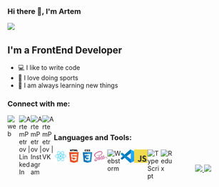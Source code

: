 ### Hi there 👋, I'm Artem
![](https://komarev.com/ghpvc/?username=Sktro)
## I'm a FrontEnd Developer
- 💻 I like to write code
- 💪 I love doing sports
- 📔 I am always learning new things

### Connect with me:

[<img align="left" alt="web" width="26px" src="https://www.pngitem.com/pimgs/m/2-23455_website-logo-png-transparent-background-clipart-png-transparent.png" />][website]
[<img align="left" alt="ArtemPetrov | LinkedIn" width="26px" src="https://cdn-icons-png.flaticon.com/512/174/174857.png" />][linkedin]
[<img align="left" alt="ArtemPetrov | Instagram" width="26px" src="https://upload.wikimedia.org/wikipedia/commons/thumb/e/e7/Instagram_logo_2016.svg/800px-Instagram_logo_2016.svg.png" />][instagram]
[<img align="left" alt="ArtemPetrov | VK" width="26px" src="https://upload.wikimedia.org/wikipedia/commons/2/21/VK.com-logo.svg" />][vk]

<br />

### Languages and Tools:

<img align="left" alt="React" width="30px" src="https://raw.githubusercontent.com/github/explore/80688e429a7d4ef2fca1e82350fe8e3517d3494d/topics/react/react.png" />
<img align="left" alt="HTML5" width="30px" src="https://raw.githubusercontent.com/github/explore/80688e429a7d4ef2fca1e82350fe8e3517d3494d/topics/html/html.png" />
<img align="left" alt="CSS3" width="30px" src="https://raw.githubusercontent.com/github/explore/80688e429a7d4ef2fca1e82350fe8e3517d3494d/topics/css/css.png" />
<img align="left" alt="Sass" width="30px" src="https://raw.githubusercontent.com/github/explore/80688e429a7d4ef2fca1e82350fe8e3517d3494d/topics/sass/sass.png" />
<img align="left" alt="Webstorm" width="30px" src="https://www.legalsoft.by/upload/iblock/e9d/e9db365db09430dadf0c7a11f175971a.png" />
<img align="left" alt="Visual Studio Code" width="30px" src="https://raw.githubusercontent.com/github/explore/80688e429a7d4ef2fca1e82350fe8e3517d3494d/topics/visual-studio-code/visual-studio-code.png" />
<img align="left" alt="JavaScript" width="30px" src="https://raw.githubusercontent.com/github/explore/80688e429a7d4ef2fca1e82350fe8e3517d3494d/topics/javascript/javascript.png" />
<img align="left" alt="TypeScript" width="30px" src="https://seeklogo.com/images/T/typescript-logo-B29A3F462D-seeklogo.com.png" />
<img align="left" alt="Redux" width="30px" src="https://encrypted-tbn0.gstatic.com/images?q=tbn:ANd9GcRbDn-_kLAcnntK415Ct2XJd9Uz6A74Qs6LkvcoS6GNWzG-0zsBTBS1EUTYdJXXJn-JnqQ&usqp=CAU" />

<br />
<br />

<div align="center">
  <a href="https://github.com/Sktro">
  <img height="130em" src="https://github-readme-stats.vercel.app/api?username=Sktro&hide=contribs,prs&count_private=true"/>
  <img height="130em" src="https://github-readme-stats.vercel.app/api/top-langs/?username=Sktro&layout=compact"/>
</div>


[website]: https://github.com/Sktro
[linkedin]: https://www.linkedin.com/
[instagram]: https://www.instagram.com/yissssss/
[vk]: https://vk.com/armsport_tver
